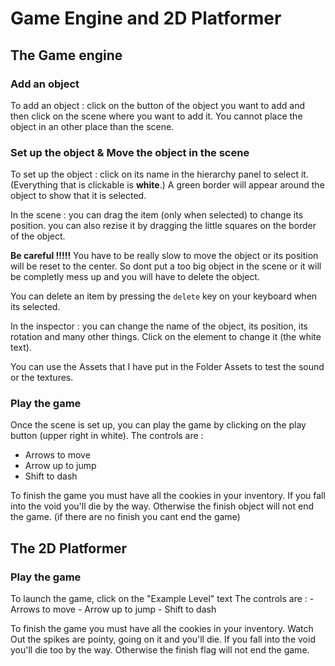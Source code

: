 # Game Engine and 2D Platformer

## The Game engine 

### Add an object

To add an object : click on the button of the object you want to add and then click on the scene where you want to add it.
You cannot place the object in an other place than the scene.

### Set up the object & Move the object in the scene

To set up the object : click on its name in the hierarchy panel to select it.
(Everything that is clickable is **white**.)
A green border will appear around the object to show that it is selected.

In the scene : you can drag the item (only when selected) to change its position.
you can also rezise it by dragging the little squares on the border of the object.

**Be careful !!!!!** You have to be really slow to move the object or its position will be reset to the center.
So dont put a too big object in the scene or it will be completly mess up and you will have to delete the object.

You can delete an item by pressing the `delete` key on your keyboard when its selected.

In the inspector : you can change the name of the object, its position, its rotation and many other things.
Click on the element to change it (the white text).

You can use the Assets that I have put in the Folder Assets to test the sound or the textures.

### Play the game

Once the scene is set up, you can play the game by clicking on the play button (upper right in white).
The controls are : 
- Arrows to move
- Arrow up to jump
- Shift to dash

To finish the game you must have all the cookies in your inventory.
If you fall into the void you'll die by the way.
Otherwise the finish object will not end the game. (if there are no finish you cant end the game)


## The 2D Platformer

### Play the game
To launch the game, click on the "Example Level" text
The controls are : 
	- Arrows to move
	- Arrow up to jump
	- Shift to dash
	
To finish the game you must have all the cookies in your inventory.
Watch Out the spikes are pointy, going on it and you'll die. 
If you fall into the void you'll die too by the way.
Otherwise the finish flag will not end the game.
